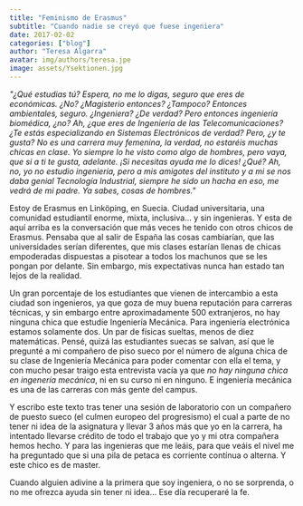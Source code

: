 ```yaml
---
title: "Feminismo de Erasmus"
subtitle: "Cuando nadie se creyó que fuese ingeniera"
date: 2017-02-02
categories: ["blog"]
author: "Teresa Algarra"
avatar: img/authors/teresa.jpe
image: assets/Ysektionen.jpg
---
```


_"¿Qué estudias tú? Espera, no me lo digas, seguro que eres de económicas. ¿No? ¿Magisterio entonces? ¿Tampoco? Entonces ambientales, seguro. ¿Ingeniera? ¿De verdad? Pero entonces ingeniería biomédica, ¿no? Ah, ¿que eres de Ingeniería de las Telecomunicaciones? ¿Te estás especializando en Sistemas Electrónicos de verdad? Pero, ¿y te gusta? No es una carrera muy femenina, la verdad, no estaréis muchas chicas en clase. Yo siempre lo he visto como algo de hombres, pero vaya, que si a ti te gusta, adelante. ¡Si necesitas ayuda me lo dices! ¿Qué? Ah, no, yo no estudio ingeniería, pero a mis amigotes del instituto y a mi se nos daba genial Tecnología Industrial, siempre he sido un hacha en eso, me vedrá de mi padre. Ya sabes, cosas de hombres."_

Estoy de Erasmus en Linköping, en Suecia. Ciudad universitaria, una comunidad estudiantil enorme, mixta, inclusiva... y sin ingenieras. Y esta de aquí arriba es la conversación que más veces he tenido con otros chicos de Erasmus. Pensaba que al salir de España las cosas cambiarían, que las universidades serían diferentes, que mis clases estarían llenas de chicas empoderadas dispuestas a pisotear a todos los machunos que se les pongan por delante. Sin embargo, mis expectativas nunca han estado tan lejos de la realidad.

Un gran porcentaje de los estudiantes que vienen de intercambio a esta ciudad son ingenieros, ya que goza de muy buena reputación para carreras técnicas, y sin embargo entre aproximadamente 500 extranjeros, no hay ninguna chica que estudie Ingeniería Mecánica. Para ingeniería electrónica estamos solamente dos. Un par de físicas sueltas, menos de diez matemáticas. Pensé, quizá las estudiantes suecas se salvan, así que le pregunté a mi compañero de piso sueco por el número de alguna chica de su clase de Ingeniería Mecánica para poder comentar con ella el tema, y con mucho pesar traigo esta entrevista vacía ya que *no hay ninguna chica en ingenería mecánica*, ni en su curso ni en ninguno. E ingeniería mecánica es una de las carreras con más gente del campus.

Y escribo este texto tras tener una sesión de laboratorio con un compañero de puesto sueco (el culmen europeo del progresismo) el cual a parte de no tener ni idea de la asignatura y llevar 3 años más que yo en la carrera, ha intentado llevarse crédito de todo el trabajo que yo y mi otra compañera hemos hecho. Y para las ingenieras que me leáis, para que veáis el nivel me ha preguntado que si una pila de petaca es corriente contínua o alterna. Y este chico es de master.

Cuando alguien adivine a la primera que soy ingeniera, o no se sorprenda, o no me ofrezca ayuda sin tener ni idea... Ese día recuperaré la fe.


